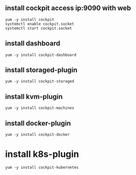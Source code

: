 ## install cockpit access ip:9090 with web
```
yum -y install cockpit
systemctl enable cockpit.socket
systemctl start cockpit.socket
```
## install dashboard
```
yum -y install cockpit-dashboard
```
## install storaged-plugin
```
yum -y install cockpit-storaged
```
## install kvm-plugin
```
yum -y install cockpit-machines
```
## install docker-plugin
```
yum -y install cockpit-docker
```
# install k8s-plugin
```
yum -y install cockpit-kubernetes
```
